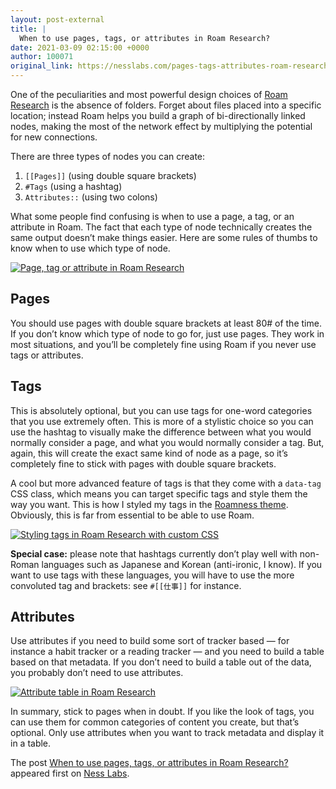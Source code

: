 ```yaml
---
layout: post-external
title: |
  When to use pages, tags, or attributes in Roam Research?
date: 2021-03-09 02:15:00 +0000
author: 100071
original_link: https://nesslabs.com/pages-tags-attributes-roam-research?utm_source=rss&utm_medium=rss&utm_campaign=pages-tags-attributes-roam-research
---
```


One of the peculiarities and most powerful design choices of [Roam Research](https://nesslabs.com/tag/roam) is the absence of folders. Forget about files placed into a specific location; instead Roam helps you build a graph of bi-directionally linked nodes, making the most of the network effect by multiplying the potential for new connections.

There are three types of nodes you can create:

1. `[[Pages]]` (using double square brackets)
2. `#Tags` (using a hashtag)
3. `Attributes::` (using two colons)

What some people find confusing is when to use a page, a tag, or an attribute in Roam. The fact that each type of node technically creates the same output doesn’t make things easier. Here are some rules of thumbs to know when to use which type of node.

[![Page, tag or attribute in Roam Research](https://nesslabs.com/wp-content/uploads/2021/03/page-tag-attribute-roam-research-banner-1024x587.png)](https://nesslabs.com/wp-content/uploads/2021/03/page-tag-attribute-roam-research-banner.png)

## Pages

You should use pages with double square brackets at least 80# of the time. If you don’t know which type of node to go for, just use pages. They work in most situations, and you’ll be completely fine using Roam if you never use tags or attributes.

## Tags

This is absolutely optional, but you can use tags for one-word categories that you use extremely often. This is more of a stylistic choice so you can use the hashtag to visually make the difference between what you would normally consider a page, and what you would normally consider a tag. But, again, this will create the exact same kind of node as a page, so it’s completely fine to stick with pages with double square brackets.

A cool but more advanced feature of tags is that they come with a `data-tag` CSS class, which means you can target specific tags and style them the way you want. This is how I styled my tags in the [Roamness theme](https://nesslabs.com/roamness-roam-research-theme). Obviously, this is far from essential to be able to use Roam.

[![Styling tags in Roam Research with custom CSS](https://nesslabs.com/wp-content/uploads/2021/03/roam-theme-tags-styled-css-1024x650.png)](https://nesslabs.com/wp-content/uploads/2021/03/roam-theme-tags-styled-css.png)

**Special case:** please note that hashtags currently don’t play well with non-Roman languages such as Japanese and Korean (anti-ironic, I know). If you want to use tags with these languages, you will have to use the more convoluted tag and brackets: see `#[[仕事]]` for instance.

## Attributes

Use attributes if you need to build some sort of tracker based — for instance a habit tracker or a reading tracker — and you need to build a table based on that metadata. If you don’t need to build a table out of the data, you probably don’t need to use attributes.

[![Attribute table in Roam Research](https://nesslabs.com/wp-content/uploads/2021/03/attribute-table-roam-research-1024x369.png)](https://nesslabs.com/wp-content/uploads/2021/03/attribute-table-roam-research.png)

In summary, stick to pages when in doubt. If you like the look of tags, you can use them for common categories of content you create, but that’s optional. Only use attributes when you want to track metadata and display it in a table.

The post [When to use pages, tags, or attributes in Roam Research?](https://nesslabs.com/pages-tags-attributes-roam-research) appeared first on [Ness Labs](https://nesslabs.com).
